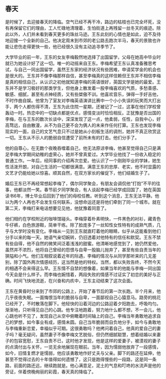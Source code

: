 ## 春天

> 
是时候了，去迎接春天的降临。空气已经不再干冷，路边的枯枝也已完全坏死，没有再保留它们的理由，工人忙碌地清理着，生怕街道上再残留一丝冬天的痕迹。除此以外，人们并未看到春天更多的珠丝马迹。王东此刻的心情也是如此，迫不及待地迎接一个全新的自己。他决定周末到市郊的老公路去跑次半马，春天的景致也许能让悲伤走得更快一些，他已经很久没有主动追寻季节了。

大学毕业的前一年，王东的女友李梅毅然地选择了出国留学，父母在她高中毕业时就已为她设计好了这一切。唯一的动摇来自王东。李梅希望王东认真准备雅思考试，与自己一同出国留学，虽然王东家的经济状况有些困难，申请奖学金的机会也是很大的。王东并不像李梅那样自信，甚至李梅真的这样信赖但王东并不相信李梅是真的相信自己，从认识之初他就知道李梅的英语很好，英国文学是她的最爱。王东并不是学习极好的那类学生，但他身上散发着一股李梅喜欢的气质，多愁善感、敏感、细腻，甚至有点神经质，又有些桀傲不训。他喜欢音乐，弹得一手好吉他，不时作曲自娱。他曾为了室友对李梅英语演讲比赛中一个小小失误的玩笑而大打出手，两个人都伤得不清，王东为此住院一星期，还被记了一过，这事在他们学校曾轰动一时。热恋中的一切缺点都是优点，感情变淡时恰恰相反。正犹豫是否出国的李梅，在与王东的数次长谈中，深深发现了这一点，他柔弱，任性，自我中心，好高骛远，自由散漫，从不为自己更不会为俩人的未来作任何打算。王东也发现李梅现实的一面，自己的文艺气息只不过是她从小刻板生活的调剂，她并不真正欣赏这一切。王东从不示人的脆弱自信遭受了前所未有的打击。他们分手了。

他的自尊心，在无数个夜晚吞噬着自己，他无法原谅李梅，他甚至觉得自己只是满足李梅大学期间幼稚的虚荣心，她并不曾真爱过。大学毕业他找了一份收入稳定的普通工作。一年后，经同事的介绍再次恋爱。他认识了一个刚刚毕业的学妹，她生性活泼开朗，对自己生活的一切都很满意。满意王东的忠厚、老实，他不时显露的文艺才仍能给她以惊喜。顺其自然，在双方家长的催促下，他们结婚生子了。

婚后王东已不再经常想起李梅了，偶尔同学聚会，有朋友会调侃他“打抱”不平的往事，他都淡然一笑。春节前夕同学聚会，有人谈起李梅已经学成回国了，她在英国读书6年，博士毕业后回到了他们的母校任教。听到这个消息，王东无法平静。他以为两个人再也不会发生任何联系，没想命运还是将他们牵到了同一个城市。就在第二天，李梅打来电话想要见见他，他犹豫着同意了。

他们相约在学校附近的咖啡馆碰头。李梅穿着朴素明快，一件黑色的衬衫，藏青色牛仔裤，白色旅游鞋，简单干练。除了脸庞多了一丝知性女性特有的成熟气质，几乎与大学时没有变化。李梅从一见到王东就直盯着他的眼睛，似乎从这能看到他们分手以来的每一天。她语气亲切婉转，仍旧透着对他特有的信任和默契。王东不禁有些自得，他不自然的微笑间泛着浅浅的甜蜜。他清晰地感觉到了，她仍然爱他，虽然并不浓烈，他将自己曾经的怨恨与自卑一股脑儿抛弃了，甚至有些自责当年的狭隘和小气。他们互相叙说着近年的际遇，李梅的情况与从同学那听来的几无差别，除了国外两次情感经历，这当然是他的特权。当然，都以失败告终，不然今天的相遇不会来得这么早。王东情不自禁的想像着，如果当年的他能与李梅一同出国今天会是什么样子。而李梅也婉惜着，两段失败的情感不过证实了初恋的美好与正确。时间飞快地流逝，在兴奋和内疚中，王东主动结束了这次会面。

王东在黄昏时分来到了市郊的公路上，开始了春节后的第一次长跑。半个月来，他几乎夜夜失眠。一面悔恨当年的脆弱与自卑，一面鄙视自己心猿意马。路旁的桃花已经开了，不时散落在脚下。他轻快的沿着河边的公路迎着夕阳跑去，呼吸均匀。渐渐地，只听得见自己的心跳。他专注地跑着，努力地什么都不想，不一会儿，他心跳也听不见了，发现自己从空中俯瞰着时间轴上的自己。李梅当年勇敢地追求自己的梦想，如今事业有成，感情未圆。自己当年脆弱而自负地分手，如今与勇敢地与李梅重新恋爱，幸福似乎可期。这很勇敢吗？他拷问着自己，他真的爱自己的妻子吗？毫无疑问，虽然妻子不像李梅文艺脱俗，但仍然细腻聪慧，想着结婚以来妻子的包容宽慰，王东自责不已，这时他才发现，他是这样的爱妻子，被漠视的妻子的点滴付出与关怀，一览无余地展现在眼前。当年，因为懦弱他放弃了一段感情，如今，旧情复燃才是懦弱，他应该勇敢地作好丈夫与父亲。脚下的路还在延伸，他甚至不觉得过去的十年值得如何遗憾了，这只是跑得慢些的一段路，这是同一条路，前面的路还远，继续跑就是。他心满意足，泥土的气息和叮咚的水流声是他的旁证，伴着傍晚绚丽的彩霞，春天真的降临了。

